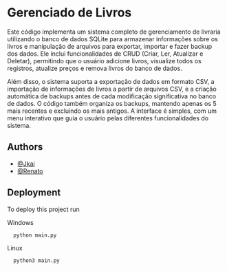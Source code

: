 
# Gerenciado de Livros

Este código implementa um sistema completo de gerenciamento de livraria utilizando o banco de dados SQLite para armazenar informações sobre os livros e manipulação de arquivos para exportar, importar e fazer backup dos dados. Ele inclui funcionalidades de CRUD (Criar, Ler, Atualizar e Deletar), permitindo que o usuário adicione livros, visualize todos os registros, atualize preços e remova livros do banco de dados.

Além disso, o sistema suporta a exportação de dados em formato CSV, a importação de informações de livros a partir de arquivos CSV, e a criação automática de backups antes de cada modificação significativa no banco de dados. O código também organiza os backups, mantendo apenas os 5 mais recentes e excluindo os mais antigos. A interface é simples, com um menu interativo que guia o usuário pelas diferentes funcionalidades do sistema.



## Authors

- [@Jkai](https://github.com/JkaiPrime)
- [@Renato](https://github.com/Renatoleall)


## Deployment

To deploy this project run

Windows
```bash
  python main.py
```

Linux
```bash
  python3 main.py
```
